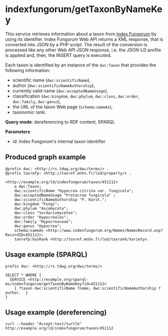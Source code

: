 
# indexfungorum/getTaxonByNameKey


This service retrieves information about a taxon from [Index Fungorum](http://www.indexfungorum.org/) by using its identifier. 
Index Fungorum Web API returns a XML response, that is converted into JSON by a PHP script. 
The result of the conversion is processed like any other Web API JSON response, i.e. the JSON-LD profile is applied and, then, the INSERT query is executed.

Each taxon is identified by an instance of the `dwc:Taxon` that provides the following information:
- scientific name (`dwc:scientificName`),
- author (`dwc:scientificNameAuthorship`),
- currently valid name (`dwc:acceptedNameUsage`),
- classification (`dwc:kingdom`, `dwc:phylum`, `dwc:class`, `dwc:order`, `dwc:family`, `dwc:genus`),
- the URL of the taxon Web page (`schema:sameAs`),
- taxonomic rank.

**Query mode**: dereferencing to RDF content, SPARQL

**Parameters**: 
- id: Index Fungorum's internal taxon identifier




## Produced graph example

```turtle
@prefix dwc: <http://rs.tdwg.org/dwc/terms/> .
@prefix taxrefp: <http://taxref.mnhn.fr/lod/property/> .

<http://example.org/ld/indexfungorum/taxon/451112>
    a dwc:Taxon;
    dwc:scientificName "Hypocrea citrina var. fungicola";
    dwc:acceptedNameUsage "Protocrea fungicola" ;
    dwc:scientificNameAuthorship "P. Karst.";
    dwc:kingdom "Fungi";
    dwc:phylum "Ascomycota";
    dwc:class "Sordariomycetes";
    dwc:order "Hypocreales";
    dwc:family "Hypocreaceae";
    dwc:genus "Hypocrea";
    schema:sameAs <http://www.indexfungorum.org/Names/NamesRecord.asp?RecordID=451112>;
    taxrefp:hasRank <http://taxref.mnhn.fr/lod/taxrank/Variety>.
```

## Usage example (SPARQL)

```sparql
prefix dwc: <http://rs.tdwg.org/dwc/terms/>

SELECT * WHERE {
  SERVICE <http://example.org/sparql-ms/indexfungorum/getTaxonByNameKey?id=451112>
    { ?taxon dwc:scientificName ?name; dwc:scientificNameAuthorship ?author.  }
}
```

## Usage example (dereferencing)

    curl --header "Accept:text/turtle" http://example.org/ld/indexfungorum/taxon/451112

